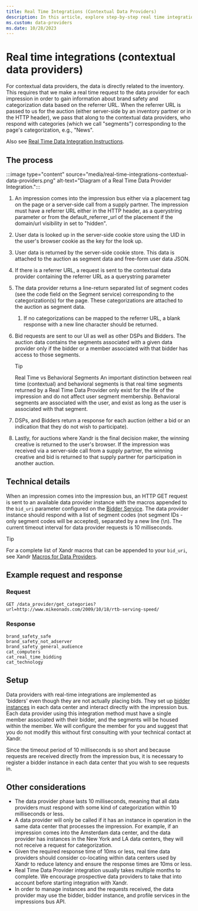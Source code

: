 ```yaml
---
title: Real Time Integrations (Contextual Data Providers)
description: In this article, explore step-by-step real time integration instructions about contextual data providers with a detailed set of examples.
ms.custom: data-providers
ms.date: 10/28/2023
---
```


# Real time integrations (contextual data providers)

For contextual data providers, the data is directly related to the inventory. This requires that we make a real time request to the data
provider for each impression in order to gain information about brand safety and categorization data based on the referrer URL. When the
referrer URL is passed to us for the auction (either server-side by an inventory partner or in the HTTP header), we pass that along to the
contextual data providers, who respond with categories (which we call "segments") corresponding to the page's categorization, e.g., "News".

Also see [Real Time Data Integration Instructions](real-time-data-integration-instructions.md).

## The process

:::image type="content" source="media/real-time-integrations-contextual-data-providers.png" alt-text="Diagram of a Real Time Data Provider Integration.":::

1. An impression comes into the impression bus either via a placement tag on the page or a server-side call from a supply partner. The
    impression must have a referrer URL either in the HTTP header, as a querystring parameter or from the default_referrer_url of the
    placement if the domain/url visibility in set to "hidden".
1. User data is looked up in the server-side cookie store using the UID in the user's browser cookie as the key for the look up.
1. User data is returned by the server-side cookie store. This data is attached to the auction as segment data and free-form user data JSON.
1. If there is a referrer URL, a request is sent to the contextual data provider containing the referrer URL as a querystring parameter
1. The data provider returns a line-return separated list of segment codes (see the code field on the Segment service) corresponding to the categorization(s) for the page. These categorizations are attached to the auction as segment data.
    1. If no categorizations can be mapped to the referrer URL, a blank response with a new line character should be returned.
1. Bid requests are sent to our UI as well as other DSPs and Bidders. The auction data contains the segments associated with a given data provider only if the bidder or a member associated with that bidder has access to those segments.

    > [!TIP]
    > Real Time vs Behavioral Segments
    > An important distinction between real time (contextual) and behavioral segments is that real time segments returned by a Real Time Data Provider only exist for the life of the impression and do not affect user segment membership. Behavioral segments are associated with the user, and exist as long as the user is associated with that segment.

1. DSPs, and Bidders return a response for each auction (either a bid or an indication that they do not wish to participate).
1. Lastly, for auctions where Xandr is the final decision maker, the winning creative is returned to the user's browser. If the impression was received via a server-side call from a supply partner, the winning creative and bid is returned to that supply partner for participation in another auction.

## Technical details

When an impression comes into the impression bus, an HTTP GET request is sent to an available data provider instance with the macros appended to the `bid_uri` parameter configured on the [Bidder Service](../bidders/bidder-service.md). The data provider instance should respond with a list of segment codes (not segment IDs - only segment codes will be accepted), separated by a new line (\n). The current timeout interval for data provider requests is 10 milliseconds.

> [!TIP]
> For a complete list of Xandr macros that can be appended to your `bid_uri`, see Xandr [Macros for Data Providers](xandr-macros-for-data-providers.md).

## Example request and response

### Request

``` 
GET /data_provider/get_categories?url=http://www.mikeonads.com/2009/10/18/rtb-serving-speed/
```

### Response

``` 
brand_safety_safe
brand_safety_not_adserver
brand_safety_general_audience
cat_computers
cat_real_time_bidding
cat_technology
```

## Setup

Data providers with real-time integrations are implemented as 'bidders' even though they are not actually placing bids. They set up [bidder instances](../bidders/bidder-instance-service.md) in each data center and interact directly with the impression bus. Each data provider using this integration method must have a single member associated with their bidder, and the segments will be housed within the member. We will configure the member for you and suggest that you do not modify this without first consulting with your technical contact at Xandr.

Since the timeout period of 10 milliseconds is so short and because requests are received directly from the impression bus, it is necessary to register a bidder instance in each data center that you wish to see requests in.

## Other considerations

- The data provider phase lasts 10 milliseconds, meaning that all data providers must respond with some kind of categorization within 10
  milliseconds or less.
- A data provider will only be called if it has an instance in operation in the same data center that processes the impression. For example, if an impression comes into the Amsterdam data center, and the data provider has instances in the New York and LA data centers, they will not receive a request for categorization.
- Given the required response time of 10ms or less, real time data providers should consider co-locating within data centers used by Xandr to reduce latency and ensure the response times are 10ms or less.
- Real Time Data Provider integration usually takes multiple months to complete. We encourage prospective data providers to take that into account before starting integration with Xandr.
- In order to manage instances and the requests received, the data provider may use the bidder, bidder instance, and profile services in the impressions bus API.
